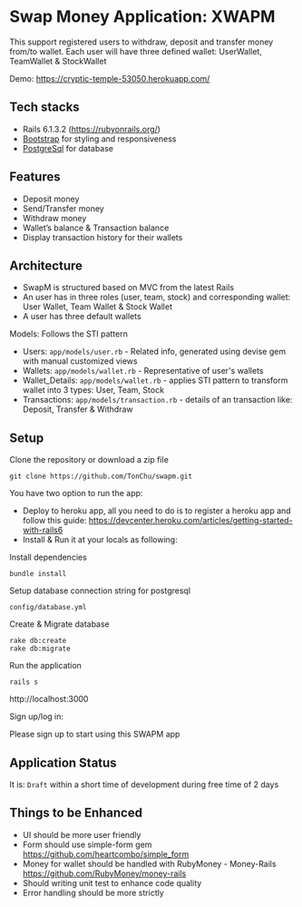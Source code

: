 # Swap Money Application: XWAPM

This support registered users to withdraw, deposit and transfer money from/to wallet.
Each user will have three defined wallet: UserWallet, TeamWallet & StockWallet

Demo: https://cryptic-temple-53050.herokuapp.com/

## Tech stacks
 - Rails 6.1.3.2 (https://rubyonrails.org/)
 - [Bootstrap](https://getbootstrap.com/) for styling and responsiveness
 - [PostgreSql](https://www.postgresql.org/) for database

## Features
 - Deposit money
 - Send/Transfer money
 - Withdraw money
 - Wallet’s balance & Transaction balance
 - Display transaction history for their wallets

## Architecture

- SwapM is structured based on MVC from the latest Rails
- An user has in three roles (user, team, stock) and corresponding wallet: User Wallet, Team Wallet & Stock Wallet
- A user has three default wallets


Models: Follows the STI pattern
  - Users: ```app/models/user.rb```  - Related info, generated using devise gem with manual customized views
  - Wallets: ```app/models/wallet.rb``` - Representative of user's wallets
  - Wallet_Details: ```app/models/wallet.rb``` - applies STI pattern to transform wallet into 3 types: User, Team, Stock
  - Transactions: ```app/models/transaction.rb``` - details of an transaction like: Deposit, Transfer & Withdraw


## Setup

Clone the repository or download a zip file

```
git clone https://github.com/TonChu/swapm.git
```
You have two option to run the app:
- Deploy to heroku app, all you need to do is to register a heroku app and follow this guide:
https://devcenter.heroku.com/articles/getting-started-with-rails6
- Install & Run it at your locals as following:

Install dependencies

```
bundle install
```

Setup database connection string for postgresql

```
config/database.yml
```
Create & Migrate database

```
rake db:create
rake db:migrate
```


Run the application
```
rails s
```
http://localhost:3000

Sign up/log in:

Please sign up to start using this SWAPM app

## Application Status
It is: `Draft` within a short time of development during free time of 2 days

## Things to be Enhanced
  - UI should be more user friendly
  - Form should use simple-form gem https://github.com/heartcombo/simple_form
  - Money for wallet should be handled with RubyMoney - Money-Rails https://github.com/RubyMoney/money-rails
  - Should writing unit test to enhance code quality
  - Error handling should be more strictly